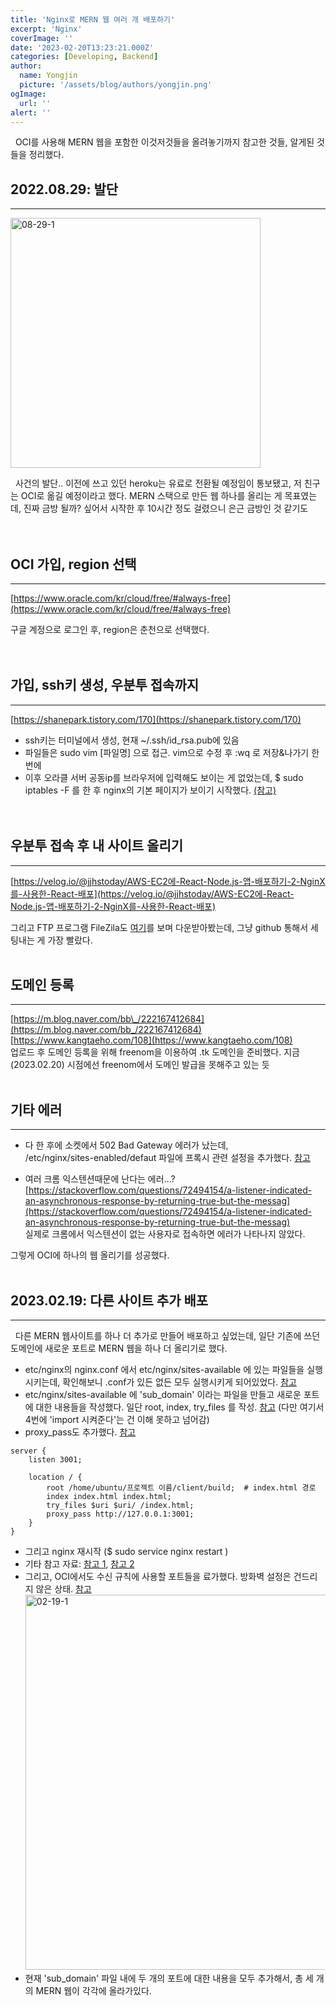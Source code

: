 ```yaml
---
title: 'Nginx로 MERN 웹 여러 개 배포하기'
excerpt: 'Nginx'
coverImage: ''
date: '2023-02-20T13:23:21.000Z'
categories: [Developing, Backend]
author:
  name: Yongjin
  picture: '/assets/blog/authors/yongjin.png'
ogImage:
  url: ''
alert: ''
---
```


&nbsp;&nbsp;OCI를 사용해 MERN 웹을 포함한 이것저것들을 올려놓기까지 참고한 것들, 알게된 것들을 정리했다.

## 2022.08.29: 발단

---

<img src="/assets/blog/posts/20230219_oci-deploy/08-29-1.png" alt="08-29-1" width="400" />

&nbsp;&nbsp;사건의 발단.. 이전에 쓰고 있던 heroku는 유료로 전환될 예정임이 통보됐고, 저 친구는 OCI로 옮길 예정이라고 했다.
MERN 스택으로 만든 웹 하나를 올리는 게 목표였는데, 진짜 금방 될까? 싶어서 시작한 후 10시간 정도 걸렸으니 은근 금방인 것 같기도  
<br/><br/>

## OCI 가입, region 선택

---

[https://www.oracle.com/kr/cloud/free/#always-free](https://www.oracle.com/kr/cloud/free/#always-free)

구글 계정으로 로그인 후, region은 춘천으로 선택했다.  
<br/><br/>

## 가입, ssh키 생성, 우분투 접속까지

---

[https://shanepark.tistory.com/170](https://shanepark.tistory.com/170)

- ssh키는 터미널에서 생성, 현재 ~/.ssh/id_rsa.pub에 있음
- 파일들은 sudo vim [파일명] 으로 접근. vim으로 수정 후 :wq 로 저장&나가기 한 번에
- 이후 오라클 서버 공동ip를 브라우저에 입력해도 보이는 게 없었는데, $ sudo iptables -F 를 한 후 nginx의 기본 페이지가 보이기 시작했다. [(참고)](https://itreport.tistory.com/628)  
  <br/><br/>

## 우분투 접속 후 내 사이트 올리기

---

[https://velog.io/@jjhstoday/AWS-EC2에-React-Node.js-앱-배포하기-2-NginX를-사용한-React-배포](https://velog.io/@jjhstoday/AWS-EC2에-React-Node.js-앱-배포하기-2-NginX를-사용한-React-배포)

그리고 FTP 프로그램 FileZila도 [여기](https://chailmon.com/dev/cloud/cloud-오라클-클라우드-ftp-연결방법/)를 보며 다운받아봤는데, 그냥 github 통해서 세팅내는 게 가장 빨랐다.
<br/><br/>

## 도메인 등록

---

[https://m.blog.naver.com/bb\_/222167412684](https://m.blog.naver.com/bb_/222167412684)  
[https://www.kangtaeho.com/108](https://www.kangtaeho.com/108)  
업로드 후 도메인 등록을 위해 freenom을 이용하여 .tk 도메인을 준비했다. 지금(2023.02.20) 시점에선 freenom에서 도메인 발급을 못해주고 있는 듯
<br/><br/>

## 기타 에러

---

- 다 한 후에 소켓에서 502 Bad Gateway 에러가 났는데,  
  /etc/nginx/sites-enabled/defaut 파일에 프록시 관련 설정을 추가했다. [참고](https://github.com/tlaverdure/laravel-echo-server/issues/273)

- 여러 크롬 익스텐션때문에 난다는 에러...?  
  [https://stackoverflow.com/questions/72494154/a-listener-indicated-an-asynchronous-response-by-returning-true-but-the-messag](https://stackoverflow.com/questions/72494154/a-listener-indicated-an-asynchronous-response-by-returning-true-but-the-messag)  
  실제로 크롬에서 익스텐션이 없는 사용자로 접속하면 에러가 나타나지 않았다.

그렇게 OCI에 하나의 웹 올리기를 성공했다.
<br/><br/>

## 2023.02.19: 다른 사이트 추가 배포

---

&nbsp;&nbsp;다른 MERN 웹사이트를 하나 더 추가로 만들어 배포하고 싶었는데, 일단 기존에 쓰던 도메인에 새로운 포트로 MERN 웹을 하나 더 올리기로 했다.

- etc/nginx의 nginx.conf 에서 etc/nginx/sites-available 에 있는 파일들을 실행시키는데, 확인해보니 .conf가 있든 없든 모두 실행시키게 되어있었다. [참고](https://velog.io/@loocia1910/Next.js-linux-서버에서-nginx로-nextjs-배포하기)
- etc/nginx/sites-available 에 'sub_domain' 이라는 파일을 만들고 새로운 포트에 대한 내용들을 작성했다. 일단 root, index, try_files 를 작성. [참고](https://potential-coding.tistory.com/22) (다만 여기서 4번에 'import 시켜준다'는 건 이해 못하고 넘어감)
- proxy_pass도 추가했다. [참고](https://developer0809.tistory.com/6)

```text
server {
    listen 3001;

    location / {
        root /home/ubuntu/프로젝트 이름/client/build;  # index.html 경로
        index index.html index.html;
        try_files $uri $uri/ /index.html;
        proxy_pass http://127.0.0.1:3001;
    }
}
```

- 그리고 nginx 재시작 ($ sudo service nginx restart )
- 기타 참고 자료: [참고 1](https://zionh.tistory.com/20), [참고 2](https://seongjin08.tistory.com/150)
- 그리고, OCI에서도 수신 규칙에 사용할 포트들을 료가했다. 방화벽 설정은 건드리지 않은 상태. [참고](https://kibua20.tistory.com/124)
  <img src="/assets/blog/posts/20230219_oci-deploy/02-19-1.png" alt="02-19-1" width="600" />
- 현재 'sub_domain' 파일 내에 두 개의 포트에 대한 내용을 모두 추가해서, 총 세 개의 MERN 웹이 각각에 올라가있다.
